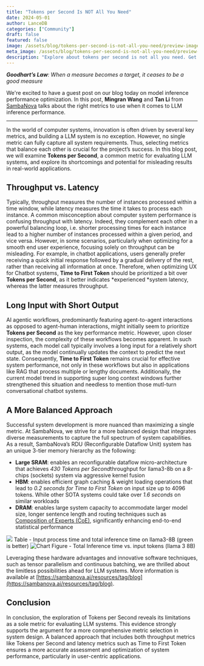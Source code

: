 ```yaml
---
title: "Tokens per Second Is NOT All You Need"
date: 2024-05-01
author: LanceDB
categories: ["Community"]
draft: false
featured: false
image: /assets/blog/tokens-per-second-is-not-all-you-need/preview-image.png
meta_image: /assets/blog/tokens-per-second-is-not-all-you-need/preview-image.png
description: "Explore about tokens per second is not all you need. Get practical steps, examples, and best practices you can use now."
---
```


***Goodhart’s Law**: When a measure becomes a target, it ceases to be a good measure*

We're excited to have a guest post on our blog today on model inference performance optimization. In this post, **Mingran Wang** and **Tan Li** from [SambaNova](https://sambanova.ai/) talks about the right metrics to use when it comes to LLM inference performance.

---

In the world of computer systems, innovation is often driven by several key metrics, and building a LLM system is no exception. However, no single metric can fully capture all system requirements. Thus, selecting metrics that balance each other is crucial for the project’s success. In this blog post, we will examine **Tokens per Second**, a common metric for evaluating LLM systems, and explore its shortcomings and potential for misleading results in real-world applications.

## Throughput vs. Latency

Typically, throughput measures the number of instances processed within a time window, while latency measures the time it takes to process each instance. A common misconception about computer system performance is confusing throughput with latency. Indeed, they complement each other in a powerful balancing loop, i.e. shorter processing times for each instance lead to a higher number of instances processed within a given period, and vice versa. However, in some scenarios, particularly when optimizing for a smooth end user experience, focusing solely on throughput can be misleading. For example, in chatbot applications, users generally prefer receiving a quick initial response followed by a gradual delivery of the rest, rather than receiving all information at once. Therefore, when optimizing UX for Chatbot systems, **Time to First Token** should be prioritized a bit over **Tokens per Second**, as it better indicates *experienced *system latency, whereas the latter measures throughput.

## Long Input with Short Output

AI agentic workflows, predominantly featuring agent-to-agent interactions as opposed to agent-human interactions, might initially seem to prioritize **Tokens per Second** as the key performance metric. However, upon closer inspection, the complexity of these workflows becomes apparent. In such systems, each model call typically involves a long input for a relatively short output, as the model continually updates the context to predict the next state. Consequently, **Time to First Token** remains crucial for effective system performance, not only in these workflows but also in applications like RAG that process multiple or lengthy documents. Additionally, the current model trend in supporting super long context windows further strengthened this situation and needless to mention those mutl-turn conversational chatbot systems.

## A More Balanced Approach

Successful system development is more nuanced than maximizing a single metric. At SambaNova, we strive for a more balanced design that integrates diverse measurements to capture the full spectrum of system capabilities. As a result, SambaNova’s RDU (Reconfigurable Dataflow Unit) system has an unique 3-tier memory hierarchy as the following:

- **Large SRAM**: enables an reconfigurable dataflow micro-architecture that achieves *430 Tokens per Second*throughput for llama3-8b on a 8-chips (sockets) system via aggressive kernel fusion
- **HBM**: enables efficient graph caching & weight loading operations that lead to *0.2 seconds for Time to First Token* on input size up to 4096 tokens. While other SOTA systems could take over *1.6 seconds* on similar workloads
- **DRAM**: enables large system capacity to accommodate larger model size, longer sentence length and routing techniques such as [Composition of Experts (CoE)](https://sambanova.ai/blog/samba-coe-the-power-of-routing-ml-models-at-scale), significantly enhancing end-to-end statistical performance

![](https://lh7-us.googleusercontent.com/E-NJ8XnhXLpl2QVKL4mVXOcK9KC7r_NVYxelBeNB1fMP3Zp1EVvPES6DdJLNZ03dco8W7Uz7RPCJzBDahZpNgTDCankTrbKWLUSWClfl6p1YwaA-z64m7BBwJHqn0JH-aZ-vAlNowUuxaoKLtEjeLCU)
Table - Input process time and total inference time on llama3-8B (green is better)
![Chart](https://lh7-us.googleusercontent.com/0kSupuOB1GpYoQN2aNuKUpYZ-HtonxZ9bxoPvqMDK8NMYGNtO5iTNPtimi8kXyIFbt0Yj8OjNwQUm_AGM1WMLhPVuHa9YOh_DA0jPfAGsGPCfwr2lWjTzCPCK0C0fOM4ko0qm8NNmnKMuQiRvg1bQuA)
Figure - Total Inference time vs. input tokens (llama 3 8B)

Leveraging these hardware advantages and innovative software techniques, such as tensor parallelism and continuous batching, we are thrilled about the limitless possibilities ahead for LLM systems. More information is available at [https://sambanova.ai/resources/tag/blog](https://sambanova.ai/resources/tag/blog).

## Conclusion

In conclusion, the exploration of Tokens per Second reveals its limitations as a sole metric for evaluating LLM systems. This evidence strongly supports the argument for a more comprehensive metric selection in system design. A balanced approach that includes both throughput metrics like Tokens per Second and latency metrics such as Time to First Token ensures a more accurate assessment and optimization of system performance, particularly in user-centric applications.
